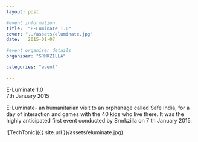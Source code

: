 ```yaml
---
layout: post

#event information
title:  "E-Luminate 1.0"
cover: "../assets/eluminate.jpg"
date:   2015-01-07

#event organiser details
organiser: "SRMKZILLA"

categories: "event"

---
```



E-Luminate 1.0 <br>
7th January 2015

E-Luminate- an humanitarian visit to an orphanage called Safe India, for a day
of interaction and games with the 40 kids who live there. It was the highly anticipated
first event conducted by Srmkzilla on 7 th January 2015.

![TechTonic]({{ site.url }}/assets/eluminate.jpg)



